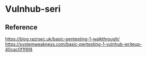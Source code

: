 # Vulnhub-seri
## Reference
https://blog.razrsec.uk/basic-pentesting-1-walkthrough/
https://systemweakness.com/basic-pentesting-1-vulnhub-writeup-40cac0f1f8f4
